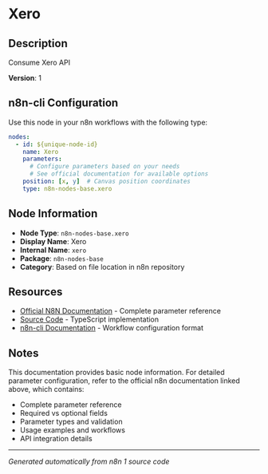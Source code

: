 # Xero

## Description

Consume Xero API

**Version**: 1

## n8n-cli Configuration

Use this node in your n8n workflows with the following type:

```yaml
nodes:
  - id: ${unique-node-id}
    name: Xero
    parameters:
      # Configure parameters based on your needs
      # See official documentation for available options
    position: [x, y]  # Canvas position coordinates
    type: n8n-nodes-base.xero
```

## Node Information

- **Node Type**: `n8n-nodes-base.xero`
- **Display Name**: Xero
- **Internal Name**: `xero`
- **Package**: `n8n-nodes-base`
- **Category**: Based on file location in n8n repository

## Resources

- [Official N8N Documentation](https://docs.n8n.io/integrations/builtin/app-nodes/n8n-nodes-base.xero/) - Complete parameter reference
- [Source Code](https://github.com/n8n-io/n8n/blob/master/packages/nodes-base/nodes/Xero/Xero.node.ts) - TypeScript implementation
- [n8n-cli Documentation](https://github.com/edenreich/n8n-cli) - Workflow configuration format

## Notes

This documentation provides basic node information. For detailed parameter configuration, 
refer to the official n8n documentation linked above, which contains:

- Complete parameter reference
- Required vs optional fields
- Parameter types and validation
- Usage examples and workflows
- API integration details

---
*Generated automatically from n8n 1 source code*
